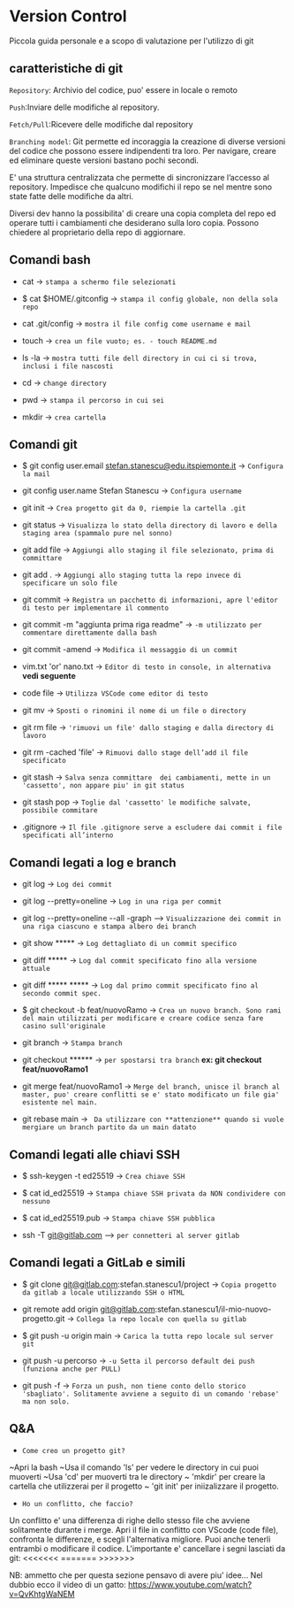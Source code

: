 # Version Control

Piccola guida personale e a scopo di valutazione per l'utilizzo di git

## caratteristiche di git

`Repository`: Archivio del codice, puo' essere in locale o remoto

`Push`:Inviare delle modifiche al repository.

`Fetch/Pull`:Ricevere delle modifiche dal repository

`Branching model`: Git permette ed incoraggia la creazione di diverse versioni del codice che possono essere indipendenti tra loro. Per navigare, creare ed eliminare queste versioni bastano pochi secondi.

E' una struttura centralizzata che permette di sincronizzare l’accesso al repository. Impedisce che qualcuno modifichi il repo se nel mentre sono state fatte delle modifiche da altri.

Diversi dev hanno la possibilita' di creare una copia completa del repo ed operare tutti i cambiamenti che desiderano sulla loro copia. Possono chiedere al proprietario della repo di aggiornare.


## Comandi bash

- cat -> `stampa a schermo file selezionati`

- $ cat $HOME/.gitconfig -> `stampa il config globale, non della sola repo`

- cat .git/config -> `mostra il file config come username e mail`

- touch -> `crea un file vuoto; es. - touch README.md`

- ls -la -> `mostra tutti file dell directory in cui ci si trova, inclusi i file nascosti`

- cd -> `change directory`

- pwd -> `stampa il percorso in cui sei`

- mkdir -> `crea cartella`

## Comandi git

- $ git config user.email stefan.stanescu@edu.itspiemonte.it -> 
` Configura la mail `

- git config user.name Stefan Stanescu -> `Configura username`

- git init -> `Crea progetto git da 0, riempie la cartella .git`

- git status -> `Visualizza lo stato della directory di lavoro e della staging area (spammalo pure nel sonno)`

- git add file -> `Aggiungi allo staging il file selezionato, prima di committare`

- git add . -> `Aggiungi allo staging tutta la repo invece di specificare un solo file`

- git commit -> `Registra un pacchetto di informazioni, apre l'editor di testo per implementare il commento`

- git commit -m "aggiunta prima riga readme" -> `-m utilizzato per commentare direttamente dalla bash`

- git commit -amend -> `Modifica il messaggio di un commit`

- vim.txt 'or' nano.txt -> `Editor di testo in console, in alternativa` **vedi seguente**

- code file -> `Utilizza VSCode come editor di testo`

- git mv -> `Sposti o rinomini il nome di un file o directory`

- git rm file -> `'rimuovi un file' dallo staging e dalla directory di lavoro`

- git rm -cached 'file' -> `Rimuovi dallo stage dell’add il file specificato`

- git stash -> `Salva senza committare  dei cambiamenti, mette in un 'cassetto', non appare piu' in git status`

- git stash pop -> `Toglie dal 'cassetto' le modifiche salvate, possibile commitare`

- .gitignore -> `Il file .gitignore serve a escludere dai commit i file specificati all’interno`

## Comandi legati a log e branch

- git log -> `Log dei commit`

- git log --pretty=oneline -> `Log in una riga per commit`

- git log --pretty=oneline --all -graph --> `Visualizzazione dei commit in una riga ciascuno e stampa albero dei branch`

- git show ***** -> `Log dettagliato di un commit specifico`

- git diff ***** -> `Log dal commit specificato fino alla versione attuale`

- git diff ***** ***** -> `Log dal primo commit specificato fino al secondo commit spec.`

- $ git checkout -b feat/nuovoRamo -> `Crea un nuovo branch. Sono rami del main utilizzati per modificare e creare codice senza fare casino sull'originale`

- git branch -> `Stampa branch`

- git checkout ****** -> `per spostarsi tra branch` **ex: git checkout feat/nuovoRamo1**

- git merge feat/nuovoRamo1 -> `Merge del branch, unisce il branch al master, puo' creare conflitti se e' stato modificato un file gia' esistente nel main.`

- git rebase main -> ` Da utilizzare con **attenzione** quando si vuole mergiare un branch partito da un main datato`


## Comandi legati alle chiavi SSH

- $ ssh-keygen -t ed25519 -> `Crea chiave SSH`

- $ cat id_ed25519 -> `Stampa chiave SSH privata da NON condividere con nessuno`

- $ cat id_ed25519.pub -> `Stampa chiave SSH pubblica`

- ssh -T git@gitlab.com --> `per connetteri al server gitlab`

## Comandi legati a GitLab e simili

- $ git clone git@gitlab.com:stefan.stanescu1/project -> `Copia progetto da gitlab a locale utilizzando SSH o HTML`

- git remote add origin git@gitlab.com:stefan.stanescu1/il-mio-nuovo-progetto.git -> `Collega la repo locale con quella su gitlab`

- $ git push -u origin main -> `Carica la tutta repo locale sul server git`

- git push -u percorso ->  `-u Setta il percorso default dei push (funziona anche per PULL)`

- git push -f -> `Forza un push, non tiene conto dello storico 'sbagliato'. Solitamente avviene a seguito di un comando 'rebase' ma non solo.`

## Q&A

- `Come creo un progetto git?`

~Apri la bash ~Usa il comando 'ls' per vedere le directory in cui puoi muoverti ~Usa 'cd' per muoverti tra le directory ~ 'mkdir' per creare la cartella che utilizzerai per il progetto ~ 'git init' per iniizalizzare il progetto.

- `Ho un conflitto, che faccio?`

Un conflitto e' una differenza di righe dello stesso file che avviene solitamente durante i merge. Apri il file in conflitto con VScode (code file), confronta le differenze, e scegli l'alternativa migliore. Puoi anche tenerli entrambi o modificare il codice. L'importante e' cancellare i segni lasciati da git:
 					<<<<<<< 
  					=======
 					>>>>>>> 


NB: ammetto che per questa sezione pensavo di avere piu' idee...
Nel dubbio ecco il video di un gatto:
https://www.youtube.com/watch?v=QvKhtgWaNEM